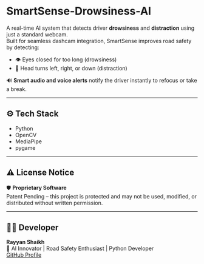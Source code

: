 # SmartSense-Drowsiness-AI

A real-time AI system that detects driver **drowsiness** and **distraction** using just a standard webcam.  
Built for seamless dashcam integration, SmartSense improves road safety by detecting:

- 👁️ Eyes closed for too long (drowsiness)
- 🔄 Head turns left, right, or down (distraction)

🔊 **Smart audio and voice alerts** notify the driver instantly to refocus or take a break.

---

## ⚙️ Tech Stack
- Python
- OpenCV
- MediaPipe
- pygame

---

## ⚠️ License Notice

🛡️ **Proprietary Software**  
Patent Pending – this project is protected and may not be used, modified, or distributed without written permission.

---

## 👨‍💻 Developer

**Rayyan Shaikh**  
🚗 AI Innovator | Road Safety Enthusiast | Python Developer  
[GitHub Profile](https://github.com/Rqyyqnx)
